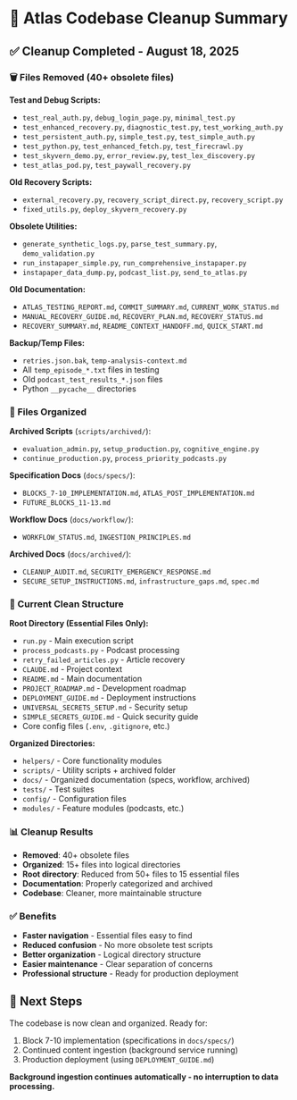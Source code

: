 # 🧹 Atlas Codebase Cleanup Summary

## ✅ Cleanup Completed - August 18, 2025

### 🗑️ Files Removed (40+ obsolete files)

**Test and Debug Scripts:**
- `test_real_auth.py`, `debug_login_page.py`, `minimal_test.py`
- `test_enhanced_recovery.py`, `diagnostic_test.py`, `test_working_auth.py`
- `test_persistent_auth.py`, `simple_test.py`, `test_simple_auth.py`
- `test_python.py`, `test_enhanced_fetch.py`, `test_firecrawl.py`
- `test_skyvern_demo.py`, `error_review.py`, `test_lex_discovery.py`
- `test_atlas_pod.py`, `test_paywall_recovery.py`

**Old Recovery Scripts:**
- `external_recovery.py`, `recovery_script_direct.py`, `recovery_script.py`
- `fixed_utils.py`, `deploy_skyvern_recovery.py`

**Obsolete Utilities:**
- `generate_synthetic_logs.py`, `parse_test_summary.py`, `demo_validation.py`
- `run_instapaper_simple.py`, `run_comprehensive_instapaper.py`
- `instapaper_data_dump.py`, `podcast_list.py`, `send_to_atlas.py`

**Old Documentation:**
- `ATLAS_TESTING_REPORT.md`, `COMMIT_SUMMARY.md`, `CURRENT_WORK_STATUS.md`
- `MANUAL_RECOVERY_GUIDE.md`, `RECOVERY_PLAN.md`, `RECOVERY_STATUS.md`
- `RECOVERY_SUMMARY.md`, `README_CONTEXT_HANDOFF.md`, `QUICK_START.md`

**Backup/Temp Files:**
- `retries.json.bak`, `temp-analysis-context.md`
- All `temp_episode_*.txt` files in testing
- Old `podcast_test_results_*.json` files
- Python `__pycache__` directories

### 📁 Files Organized

**Archived Scripts** (`scripts/archived/`):
- `evaluation_admin.py`, `setup_production.py`, `cognitive_engine.py`
- `continue_production.py`, `process_priority_podcasts.py`

**Specification Docs** (`docs/specs/`):
- `BLOCKS_7-10_IMPLEMENTATION.md`, `ATLAS_POST_IMPLEMENTATION.md`
- `FUTURE_BLOCKS_11-13.md`

**Workflow Docs** (`docs/workflow/`):
- `WORKFLOW_STATUS.md`, `INGESTION_PRINCIPLES.md`

**Archived Docs** (`docs/archived/`):
- `CLEANUP_AUDIT.md`, `SECURITY_EMERGENCY_RESPONSE.md`
- `SECURE_SETUP_INSTRUCTIONS.md`, `infrastructure_gaps.md`, `spec.md`

### 🎯 Current Clean Structure

**Root Directory (Essential Files Only):**
- `run.py` - Main execution script
- `process_podcasts.py` - Podcast processing
- `retry_failed_articles.py` - Article recovery
- `CLAUDE.md` - Project context
- `README.md` - Main documentation
- `PROJECT_ROADMAP.md` - Development roadmap
- `DEPLOYMENT_GUIDE.md` - Deployment instructions
- `UNIVERSAL_SECRETS_SETUP.md` - Security setup
- `SIMPLE_SECRETS_GUIDE.md` - Quick security guide
- Core config files (`.env`, `.gitignore`, etc.)

**Organized Directories:**
- `helpers/` - Core functionality modules
- `scripts/` - Utility scripts + archived folder
- `docs/` - Organized documentation (specs, workflow, archived)
- `tests/` - Test suites
- `config/` - Configuration files
- `modules/` - Feature modules (podcasts, etc.)

### 📊 Cleanup Results

- **Removed**: 40+ obsolete files
- **Organized**: 15+ files into logical directories
- **Root directory**: Reduced from 50+ files to 15 essential files
- **Documentation**: Properly categorized and archived
- **Codebase**: Cleaner, more maintainable structure

### ✅ Benefits

- **Faster navigation** - Essential files easy to find
- **Reduced confusion** - No more obsolete test scripts
- **Better organization** - Logical directory structure
- **Easier maintenance** - Clear separation of concerns
- **Professional structure** - Ready for production deployment

## 🎯 Next Steps

The codebase is now clean and organized. Ready for:
1. Block 7-10 implementation (specifications in `docs/specs/`)
2. Continued content ingestion (background service running)
3. Production deployment (using `DEPLOYMENT_GUIDE.md`)

**Background ingestion continues automatically - no interruption to data processing.**